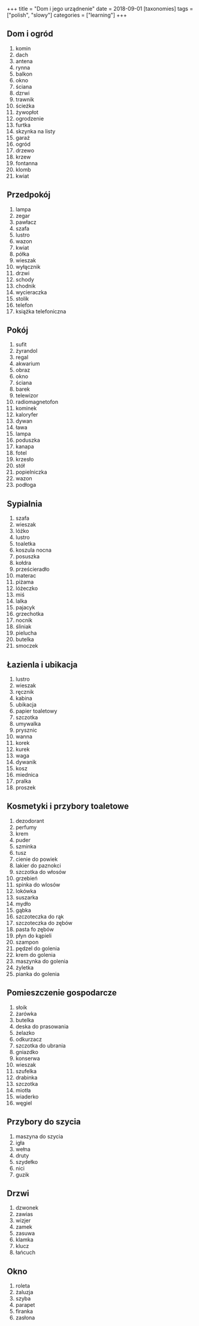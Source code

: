 +++
title = "Dom i jego urządnenie"
date = 2018-09-01
[taxonomies]
tags = ["polish", "slowy"]
categories = ["learning"]
+++
## Dom i ogród
1. komin
2. dach
3. antena
4. rynna
5. balkon
6. okno
7. ściana
8. dzrwi
9. trawnik
10. ścieżka
11. żywopłot
12. ogrodzenie
13. furtka
14. skzynka na listy
15. garaż
16. ogród
17. drzewo
18. krzew
19. fontanna
20. klomb
21. kwiat

## Przedpokój

1. lampa
2. zegar
3. pawłacz
4. szafa
5. lustro
6. wazon
7. kwiat
8. półka
9. wieszak
10. wyłącznik
11. drzwi
12. schody
13. chodnik
14. wycieraczka
15. stolik
16. telefon
17. książka telefoniczna

## Pokój

1. sufit
2. żyrandol
3. regal
4. akwarium
5. obraz
6. okno
7. ściana
8. barek
9. telewizor
10. radiomagnetofon
11. kominek
12. kaloryfer
13. dywan
14. ława
15. lampa
16. poduszka
17. kanapa
18. fotel
19. krzesło
20. stół
21. popielniczka
22. wazon
23. podłoga

## Sypialnia

1. szafa
2. wieszak
3. lóżko
4. lustro
5. toaletka
6. koszula nocna
7. posuszka
8. kołdra
9. prześcieradło
10. materac
11. piżama
12. lóżeczko
13. miś
14. lalka
15. pajacyk
16. grzechotka
17. nocnik
18. śliniak
19. pielucha
20. butelka
21. smoczek

## Łazienla i ubikacja

1. lustro
2. wieszak
3. ręcznik
4. kabina
5. ubikacja
6. papier toaletowy
7. szczotka
8. umywalka
9. prysznic
10. wanna
11. korek
12. kurek
13. waga
14. dywanik
15. kosz
16. miednica
17. pralka
18. proszek

## Kosmetyki i przybory toaletowe

1. dezodorant
2. perfumy
3. krem
4. puder
5. szminka
6. tusz
7. cienie do powiek
8. lakier do paznokci
9. szczotka do włosów
10. grzebień
11. spinka do wlosów
12. lokówka
13. suszarka
14. mydło
15. gąbka
16. szczoteczka do rąk
17. szczoteczka do zębów
18. pasta fo zębów
19. płyn do kąpieli
20. szampon
21. pędzel do golenia
22. krem do golenia
23. maszynka do golenia
24. żyletka
25. pianka do golenia

## Pomieszczenie gospodarcze

1. słoik
2. żarówka
3. butelka
4. deska do prasowania
5. żelazko
6. odkurzacz
7. szczotka do ubrania
8. gniazdko
9. konserwa
10. wieszak
11. szufelka
12. drabinka
13. szczotka
14. miotła
15. wiaderko
16. węgiel

## Przybory do szycia

1. maszyna do szycia
2. igła
3. wełna
4. druty
5. szydełko
6. nici
7. guzik

## Drzwi

1. dzwonek
2. zawias
3. wizjer
4. zamek
5. zasuwa
6. klamka
7. klucz
8. łańcuch

## Okno

1. roleta
2. żaluzja
3. szyba
4. parapet
5. firanka
6. zasłona